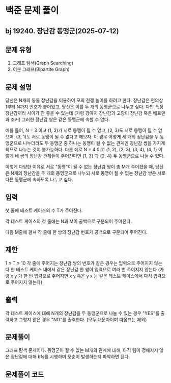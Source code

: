 # 백준 문제 풀이

## bj 19240. 장난감 동맹군(2025-07-12)

## 문제 유형

1. 그래프 탐색(Graph Searching)
2. 이분 그래프(Bipartite Graph)

## 문제 설명

당신은 N개의 동물 장난감을 이용하여 모의 전쟁 놀이를 하려고 한다. 장난감은 편의상 1부터 N까지 번호가 붙어있고, 당신은 이를 두 개의 동맹군으로 나누고 싶다. 다만 특정 장난감끼리 사이가 안 좋을 수 있는데 (가령 강아지 장난감과 고양이 장난감 혹은 배트맨과 조커) 그러한 장난감 쌍은 같은 동맹군에 속할 수 없다.

예를 들어, N = 3 이고 (1, 2)가 서로 동맹이 될 수 없고, (2, 3)도 서로 동맹이 될 수 없으며, (3, 1)도 서로 동맹이 될 수 없다고 해보자. 이 경우 어떻게 세 개의 장난감을 두 동맹군으로 나누더라도 두 동맹군 중 하나는 동맹이 될 수 없는 관계인 장난감 쌍을 가지게 되므로 나누는 것이 불가능하다. 다른 예로 N = 4 이고 (1, 2), (2, 3), (3, 4), (4, 1) 이렇게 네 쌍의 장난감 관계들이 주어진다면 {1, 3} 과 {2, 4} 두 동맹군으로 나눌 수 있다.

이렇게 다양한 이유로 서로 "동맹"이 될 수 없는 장난감 쌍이 총 M개 주어졌을 때, 당신은 N개의 장난감을 두 개의 동맹군으로 나누되 서로 동맹이 될 수 없는 장난감 쌍은 서로 다른 동맹군에 속하도록 나누고 싶다.

## 입력

첫 줄에 테스트 케이스의 수 T가 주어진다.

각 테스트 케이스의 첫 줄에는 N과 M이 공백으로 구분되어 주어진다.

다음 M줄에 걸쳐 각 줄에 한 쌍의 장난감 번호가 공백으로 구분되어 주어진다.

## 제한

1 ≤ T ≤ 10
각 줄에 주어지는 장난감 쌍의 번호가 같은 경우는 입력으로 주어지지 않는다
한 테스트 케이스 내에서 같은 장난감 한 쌍이 입력으로 여러 번 주어지지 않는다 (가령 x y 가 한 번 입력으로 주어지면 x y 혹은 y x 는 같은 테스트 케이스에서 다시 입력으로 주어지지 않는다)

## 출력

각 테스트 케이스에 대해 N개의 장난감을 두 동맹군으로 나눌 수 있는 경우 "YES"를 출력하고 그렇지 않은 경우 "NO"를 출력한다. (모두 대문자이며 따옴표는 제외)

## 문제풀이

그래프 탐색 문제이다. 동맹군이 될 수 없는 M개의 관계에 대해, 아직 팀이 정해지지 않은 장난감에 대해 bfs를 시행하며 모순이 발생하는지 파악하면 된다.

## 문제풀이 코드

```python

```

```java


```
